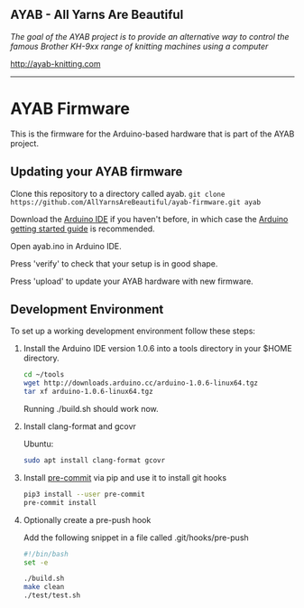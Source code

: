 ## AYAB - All Yarns Are Beautiful


_The goal of the AYAB project is to provide an alternative way to control the famous Brother KH-9xx range of knitting machines using a computer_

http://ayab-knitting.com


-----

# AYAB Firmware

This is the firmware for the Arduino-based hardware that is part of the AYAB project.

## Updating your AYAB firmware

Clone this repository to a directory called ayab.
`git clone https://github.com/AllYarnsAreBeautiful/ayab-firmware.git ayab`

Download the [Arduino IDE](https://www.arduino.cc/en/Main/Software) if you haven't before,
in which case the [Arduino getting started guide](https://www.arduino.cc/en/Guide/ArduinoUno) is recommended.

Open ayab.ino in Arduino IDE.

Press 'verify' to check that your setup is in good shape.

Press 'upload' to update your AYAB hardware with new firmware.

## Development Environment

To set up a working development environment follow these steps:

 1. Install the Arduino IDE version 1.0.6 into a tools directory in your $HOME directory.

    ```bash
    cd ~/tools
    wget http://downloads.arduino.cc/arduino-1.0.6-linux64.tgz
    tar xf arduino-1.0.6-linux64.tgz
    ```
    Running ./build.sh should work now.

 2. Install clang-format and gcovr

    Ubuntu:
    ```bash
    sudo apt install clang-format gcovr
    ```

 3. Install [pre-commit](https://pre-commit.com/) via pip and use it to install git hooks

    ```bash
    pip3 install --user pre-commit
    pre-commit install
    ```

 4. Optionally create a pre-push hook

    Add the following snippet in a file called .git/hooks/pre-push
    ```bash
    #!/bin/bash
    set -e

    ./build.sh
    make clean
    ./test/test.sh
    ```

